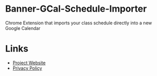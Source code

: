 # Banner-GCal-Schedule-Importer
Chrome Extension that imports your class schedule directly into a new Google Calendar

# Links
- [Project Website](https://abelweldaregay.github.io/Google-Cal-Schedule-Importer/)
- [Privacy Policy](https://abelweldaregay.github.io/Google-Cal-Schedule-Importer/privacy.html)

